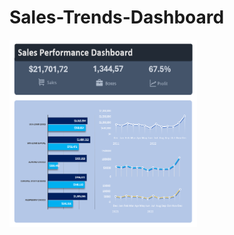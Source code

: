# Sales-Trends-Dashboard

<img height="300" width="300" src="https://github.com/AbhishekRajendran/Sales-Trends-Dashboard/blob/DataAnalysis/Dashboard%20First%20View.png" />
